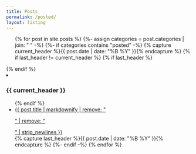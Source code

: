 ```yaml
---
title: Posts
permalink: /posted/
layout: listing
---
```


<ul class="archive">
{% for post in site.posts %}
  {%- assign categories = post.categories | join: " " -%}
  {%- if categories contains "posted" -%}
  {% capture current_header %}{{ post.date | date: "%B %Y" }}{% endcapture %}
  {% if last_header != current_header %}
    {% if last_header %}
      </ul></li>
    {% endif %}
    <li><h3>{{ current_header }}</h3>
      <ul>
  {% endif %}
      <li>
        <a href="{{ post.url }}">{{ post.title | markdownify | remove: "<p>" | remove: "</p>" | strip_newlines }}</a>
      </li>
  {% capture last_header %}{{ post.date | date: "%B %Y" }}{% endcapture %}
  {%- endif -%}
{% endfor %}
    </ul>
  </li>
</ul>
